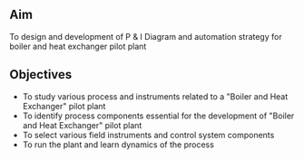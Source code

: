 ## Aim 

To design and development of P & I Diagram and automation strategy for boiler and heat exchanger pilot plant

## Objectives  

 - To study various process and instruments related to a "Boiler and Heat Exchanger" pilot plant
 - To identify process components essential for the development of "Boiler and Heat Exchanger" pilot plant
 - To select various field instruments and  control system components
 - To run the plant and learn dynamics of the process
 
